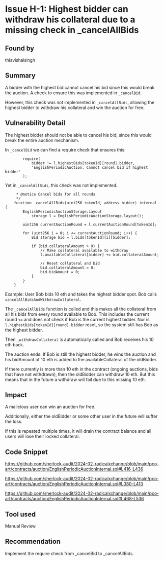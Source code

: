 # Issue H-1: Highest bidder can withdraw his collateral due to a missing check in _cancelAllBids 

## Found by 
thisvishalsingh
## Summary

A bidder with the highest bid cannot cancel his bid since this would break the auction. A check to ensure this was implemented in `_cancelBid`.

However, this check was not implemented in `_cancelAllBids`, allowing the highest bidder to withdraw his collateral and win the auction for free.  

## Vulnerability Detail

The highest bidder should not be able to cancel his bid, since this would break the entire auction mechanism. 

In `_cancelBid` we can find a require check that ensures this:

```solidity
        require(
            bidder != l.highestBids[tokenId][round].bidder,
            'EnglishPeriodicAuction: Cannot cancel bid if highest bidder'
        );

```
Yet in `_cancelAllBids`, this check was not implemented. 
```solidity
     * @notice Cancel bids for all rounds
     */
    function _cancelAllBids(uint256 tokenId, address bidder) internal {
        EnglishPeriodicAuctionStorage.Layout
            storage l = EnglishPeriodicAuctionStorage.layout();

        uint256 currentAuctionRound = l.currentAuctionRound[tokenId];

        for (uint256 i = 0; i <= currentAuctionRound; i++) {
            Bid storage bid = l.bids[tokenId][i][bidder];

            if (bid.collateralAmount > 0) {
                // Make collateral available to withdraw
                l.availableCollateral[bidder] += bid.collateralAmount;

                // Reset collateral and bid
                bid.collateralAmount = 0;
                bid.bidAmount = 0;
            }
        }
    }

```
Example: 
User Bob bids 10 eth and takes the highest bidder spot. 
Bob calls `cancelAllBidsAndWithdrawCollateral`.

The `_cancelAllBids` function is called and this makes all the collateral from all his bids from every round available to Bob. This includes the current round `<=` and does not check if Bob is the current highest bidder. Nor is `l.highestBids[tokenId][round].bidder` reset, so the system still has Bob as the highest bidder. 

Then `_withdrawCollateral` is automatically called and Bob receives his 10 eth  back. 

The auction ends. If Bob is still the highest bidder, he wins the auction and his bidAmount of 10 eth is added to the availableCollateral of the oldBidder. 

If there currently is more than 10 eth in the contract (ongoing auctions, bids that have not withdrawn), then the oldBidder can withdraw 10 eth. But this means that in the future a withdraw will fail due to this missing 10 eth. 

## Impact

A malicious user can win an auction for free. 

Additionally, either the oldBidder or some other user in the future will suffer the loss.  

If this is repeated multiple times, it will drain the contract balance and all users will lose their locked collateral. 

## Code Snippet
https://github.com/sherlock-audit/2024-02-radicalxchange/blob/main/pco-art/contracts/auction/EnglishPeriodicAuctionInternal.sol#L416-L436

https://github.com/sherlock-audit/2024-02-radicalxchange/blob/main/pco-art/contracts/auction/EnglishPeriodicAuctionInternal.sol#L380-L413

https://github.com/sherlock-audit/2024-02-radicalxchange/blob/main/pco-art/contracts/auction/EnglishPeriodicAuctionInternal.sol#L468-L536

## Tool used

Manual Review

## Recommendation

Implement the require check from _cancelBid to _cancelAllBids.
